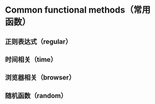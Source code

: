 # Common functional methods（常用函数）

## 正则表达式（regular）

## 时间相关（time）

## 浏览器相关（browser）

## 随机函数（random）